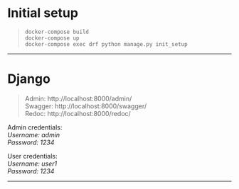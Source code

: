 # Initial setup

>`docker-compose build`<br>
`docker-compose up`<br>
`docker-compose exec drf python manage.py init_setup`
<hr>

# Django
>Admin: http://localhost:8000/admin/ <br>
Swagger: http://localhost:8000/swagger/ <br>
Redoc: http://localhost:8000/redoc/ <br>

Admin credentials: <br>
*Username: admin* <br>
*Password: 1234* <br>

User credentials: <br>
*Username: user1* <br>
*Password: 1234* <br>
<hr>

